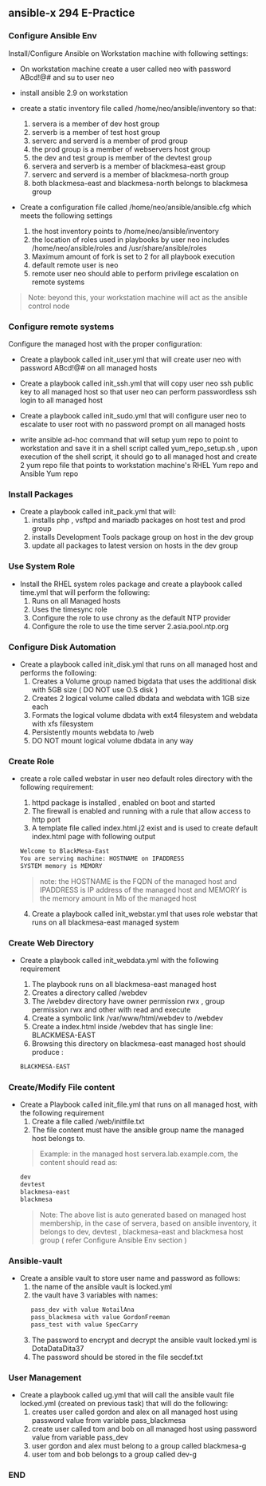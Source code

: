 ## ansible-x 294 E-Practice 

### Configure Ansible Env

Install/Configure Ansible on Workstation machine with following settings:
+ On workstation machine create a user called neo with password ABcd!@# and su to user neo 

+ install ansible 2.9 on workstation 

+ create a static inventory file called /home/neo/ansible/inventory so that:
   1. servera is a member of dev host group
   2. serverb is a member of test host group 
   3. serverc and serverd is a member of prod group
   4. the prod group is a member of webservers host group 
   5. the dev and test group is member of the devtest group 
   6. servera and serverb is a member of blackmesa-east group 
   7. serverc and serverd is a member of blackmesa-north group 
   8. both blackmesa-east and blackmesa-north belongs to blackmesa group 

+ Create a configuration file called /home/neo/ansible/ansible.cfg which meets the following settings
   1. the host inventory points to /home/neo/ansible/inventory 
   2. the location of roles used in playbooks by user neo includes /home/neo/ansible/roles and /usr/share/ansible/roles 
   3. Maximum amount of fork is set to 2 for all playbook execution 
   4. default remote user is neo 
   5. remote user neo should able to perform privilege escalation on remote systems 

> Note: beyond this, your workstation machine will act as the ansible control node

### Configure remote systems 
Configure the managed host with the proper configuration: 
+ Create a playbook called init_user.yml that will create user neo with password ABcd!@# on all managed hosts 

+ Create a playbook called init_ssh.yml that will copy user neo ssh public key to all managed host so that user neo can perform passwordless ssh login to all managed host

+ Create a playbook called init_sudo.yml that will configure user neo to escalate to user root with no password prompt on all managed hosts

+ write ansible ad-hoc command that will setup yum repo to point to workstation and save it in a shell script called yum_repo_setup.sh , upon execution of the shell script, it should go to all managed host and create 2 yum repo file that points to workstation machine's RHEL Yum repo and Ansible Yum repo

### Install Packages
+ Create a playbook called init_pack.yml that will:
   1. installs php , vsftpd and  mariadb packages on host test and prod group
   2. installs Development Tools package group on host in the dev group
   3. update all packages to latest version on hosts in the dev group 

### Use System Role 
+ Install the RHEL system roles package and create a playbook called time.yml that will perform the following:
   1. Runs on all Managed hosts
   2. Uses the timesync role 
   3. Configure the role to use chrony as the default NTP provider 
   4. Configure the role to use the time server 2.asia.pool.ntp.org

### Configure Disk Automation 
+ Create a playbook called init_disk.yml that runs on all managed host and performs the following: 
   1. Creates a Volume group named bigdata that uses the additional disk with 5GB size ( DO NOT use O.S disk )
   2. Creates 2 logical volume called dbdata and webdata with 1GB size each 
   3. Formats the logical volume dbdata with ext4 filesystem and webdata with xfs filesystem 
   4. Persistently mounts webdata to /web 
   5. DO NOT mount logical volume dbdata in any way 

### Create Role
+ create a role called webstar in user neo default roles directory with the following requirement:
   1. httpd package is installed , enabled on boot and started
   2. The firewall is enabled and running with a rule that allow access to http port 
   3. A template file called index.html.j2 exist and is used to create default index.html page with following output 

   ```sh
   Welcome to BlackMesa-East
   You are serving machine: HOSTNAME on IPADDRESS
   SYSTEM memory is MEMORY
   ```

   >note: the HOSTNAME is the FQDN of the managed host and IPADDRESS is IP address of the managed host and MEMORY is the memory amount in Mb of the managed host
   4. Create a playbook called init_webstar.yml that uses role webstar that runs on all blackmesa-east managed system 

### Create Web Directory 
+ Create a playbook called init_webdata.yml with the following requirement
   1. The playbook runs on all blackmesa-east managed host
   2. Creates a directory called /webdev 
   3. The /webdev directory have owner permission rwx , group permission rwx and other with read and execute 
   4. Create a symbolic link /var/www/html/webdev to /webdev 
   5. Create a index.html inside /webdev that has single line: BLACKMESA-EAST
   6. Browsing this directory on blackmesa-east managed host should produce : 

   ```sh 
   BLACKMESA-EAST
   ```

### Create/Modify File content
+ Create a Playbook called init_file.yml that runs on all managed host, with the following requirement 
   1. Create a file called  /web/initfile.txt 
   2. The file content must have the ansible group name the managed host belongs to.
   >Example: in the managed host servera.lab.example.com, the content should read as:
   ```sh 
   dev
   devtest
   blackmesa-east
   blackmesa
   ```
   >Note: The above list is auto generated based on managed host membership, in the case of servera, based on ansible inventory, it belongs to dev, devtest , blackmesa-east and blackmesa host group ( refer Configure Ansible Env section )

### Ansible-vault 
+ Create a ansible vault to store user name and password as follows:
   1. the name of the ansible vault is locked.yml 
   2. the vault have 3 variables with names:
   ```sh 
      pass_dev with value NotailAna
      pass_blackmesa with value GordonFreeman
      pass_test with value SpecCarry
   ```
   3. The password to encrypt and decrypt the ansible vault locked.yml is DotaDataDita37
   4. The password should be stored in the file secdef.txt 


### User Management 
+ Create a playbook called ug.yml that will call the ansible vault file locked.yml (created on previous task) that will do the following:
   1. creates user called gordon and alex on all managed host using password value from variable pass_blackmesa 
   2. create user called tom and bob on all managed host using password value from variable pass_dev 
   3. user gordon and alex must belong to a group called blackmesa-g
   4. user tom and bob belongs to a group called dev-g 


### END

